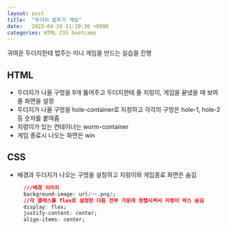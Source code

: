 ```yaml
---
layout: post
title:  "두더지 밥주기 게임"
date:   2022-04-28 11:10:30 +0900
categories: HTML CSS bootcamp
---
```


귀여운 두더지한테 밥주는 미니 게임을 만드는 실습을 진행  

## HTML
- 두더지가 나올 구멍을 9개 뚫어주고 두더지한테 줄 지렁이, 게임을 끝냈을 때 보여줄 화면을 설정
- 두더지가 나올 구멍을 hole-container로 지정하고 각각의 구멍은 hole-1, hole-2등 숫자를 붙여줌
- 지렁이가 있는 컨테이너는 worm-container
- 게임 종료시 나오는 화면은 win

## CSS
- 배경과 두더지가 나오는 구멍을 설정하고 지렁이와 게임종료 화면은 숨김
  ```css
    ///배경 이미지
    background-image: url(~~.png);
    //각 클래스를 flex로 설정한 다음 전부 가운데 정렬시켜서 지렁이 박스 숨김
    display: flex;
    justify-content: center;
    align-items: center;
  ```